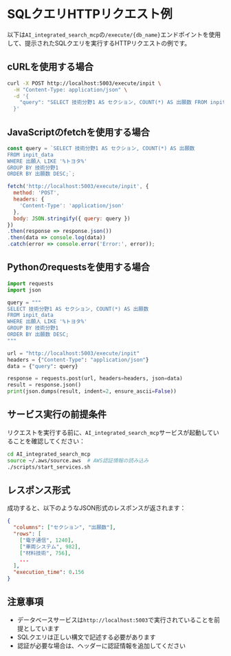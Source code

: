 # SQLクエリHTTPリクエスト例

以下は`AI_integrated_search_mcp`の`/execute/{db_name}`エンドポイントを使用して、提示されたSQLクエリを実行するHTTPリクエストの例です。

## cURLを使用する場合

```bash
curl -X POST http://localhost:5003/execute/inpit \
  -H "Content-Type: application/json" \
  -d '{
    "query": "SELECT 技術分野1 AS セクション, COUNT(*) AS 出願数 FROM inpit_data WHERE 出願人 LIKE '\''%トヨタ%'\'' GROUP BY 技術分野1 ORDER BY 出願数 DESC;"
  }'
```

## JavaScriptのfetchを使用する場合

```javascript
const query = `SELECT 技術分野1 AS セクション, COUNT(*) AS 出願数
FROM inpit_data
WHERE 出願人 LIKE '%トヨタ%'
GROUP BY 技術分野1
ORDER BY 出願数 DESC;`;

fetch('http://localhost:5003/execute/inpit', {
  method: 'POST',
  headers: {
    'Content-Type': 'application/json'
  },
  body: JSON.stringify({ query: query })
})
.then(response => response.json())
.then(data => console.log(data))
.catch(error => console.error('Error:', error));
```

## Pythonのrequestsを使用する場合

```python
import requests
import json

query = """
SELECT 技術分野1 AS セクション, COUNT(*) AS 出願数
FROM inpit_data
WHERE 出願人 LIKE '%トヨタ%'
GROUP BY 技術分野1
ORDER BY 出願数 DESC;
"""

url = "http://localhost:5003/execute/inpit"
headers = {"Content-Type": "application/json"}
data = {"query": query}

response = requests.post(url, headers=headers, json=data)
result = response.json()
print(json.dumps(result, indent=2, ensure_ascii=False))
```

## サービス実行の前提条件

リクエストを実行する前に、`AI_integrated_search_mcp`サービスが起動していることを確認してください：

```bash
cd AI_integrated_search_mcp
source ~/.aws/source.aws  # AWS認証情報の読み込み
./scripts/start_services.sh
```

## レスポンス形式

成功すると、以下のようなJSON形式のレスポンスが返されます：

```json
{
  "columns": ["セクション", "出願数"],
  "rows": [
    ["電子通信", 1240],
    ["車両システム", 982],
    ["材料技術", 756],
    ...
  ],
  "execution_time": 0.156
}
```

## 注意事項

- データベースサービスは`http://localhost:5003`で実行されていることを前提としています
- SQLクエリは正しい構文で記述する必要があります
- 認証が必要な場合は、ヘッダーに認証情報を追加してください
